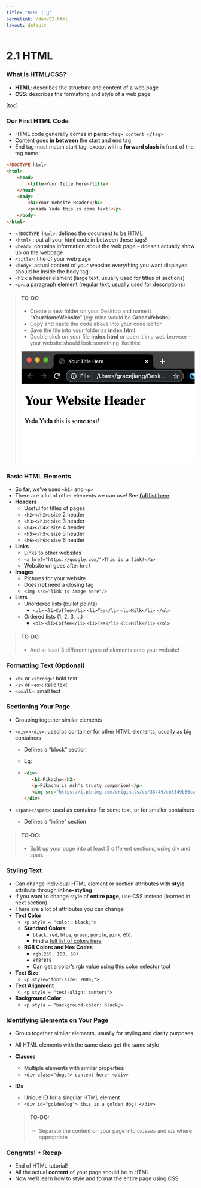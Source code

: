 ```yaml
---
title: "HTML | 💙"
permalink: /dev/02-html
layout: default
---
```


# 2.1 HTML

### What is HTML/CSS?

- **HTML**: describes the structure and content of a web page
- **CSS**: describes the formatting and style of a web page



[toc]

### Our First HTML Code

- HTML code generally comes in **pairs**: `<tag> content </tag>`
- Content goes **in between** the start and end tag
- End tag must match start tag, except with a **forward slash** in front of the tag name

```html
<!DOCTYPE html>
<html>
    <head>
        <title>Your Title Here</title>
    </head>
    <body>
        <h1>Your Website Header</h1>
        <p>Yada Yada this is some text!</p>
    </body>
</html>
```

- `<!DOCTYPE html>`: defines the document to be HTML
- `<html>` : put all your html code in between these tags!
- `<head>`: contains information about the web page – doesn’t actually show up on the webpage
- `<title>`: title of your web page
- `<body>`: actual content of your website: everything you want displayed should be inside the body tag
- `<h1>`: a header element (large text, usually used for titles of sections)
- `<p>`: a paragraph element (regular text, usually used for descriptions)



> #### TO-DO
>
> - Create a new folder on your Desktop and name it “**YourNameWebsite**” (eg: mine would be **GraceWebsite**)
> - Copy and paste the code above into your code editor
> - Save the file into your folder as **index.html**
> - Double click on your file **index.html** or open it in a web browser – your website should look something like this:
>
> ![01](html/01.jpg)



### Basic HTML Elements

- So far, we’ve used `<h1>` and `<p>`
- There are a lot of other elements we can use! See **[full list here](https://www.w3schools.com/html/)**.
- **Headers**
  - Useful for titles of pages
  - `<h2></h2>`: size 2 header
  - `<h3></h3>`: size 3 header
  - `<h4></h4>`: size 4 header
  - `<h5></h5>`: size 5 header
  - `<h6></h6>`: size 6 header
- **Links**
  - Links to other websites
  - `<a href="https://google.com/">This is a link!</a>`
  - Website url goes after `href`
- **Images**
  - Pictures for your website
  - Does **not** need a closing tag
  - `<img src="link to image here"/>`
- **Lists**
  - Unordered lists (bullet points)
    - `<ul>` `<li>Coffee</li>` `<li>Tea</li>` `<li>Milk</li>` `</ul>`
  - Ordered lists (1, 2, 3, …)
    - `<ol>` `<li>Coffee</li>` `<li>Tea</li>` `<li>Milk</li>` `</ol>`

 

> #### TO-DO
>
> - Add at least 3 different types of elements onto your website!

 

### Formatting Text (Optional)

- `<b>` or `<strong>`: bold text
- `<i>` or `<em>`: italic text
- `<small>`: small text

 

### Sectioning Your Page

- Grouping together similar elements

- `<div></div>`: used as container for other HTML elements, usually as big containers

  - Defines a “block” section

  - Eg:

  - ```html
    <div>
       <h2>Pikachu</h2>
       <p>Pikachu is Ash's trusty companion!</p>
       <img src="https://i.pinimg.com/originals/cb/33/49/cb3349b86ca661ca61ae9a36d88d70d4.png">
    </div>
    ```

- `<span></span>`: used as container for some text, or for smaller containers

  - Defines a “inline” section

 

> #### TO-DO:
>
> - Split up your page into at least 3 different sections, using div and span.

 



### Styling Text

- Can change individual HTML element or section attributes with **style** attribute through **inline-styling**
- If you want to change style of **entire page**, use CSS instead (learned in next section)
- There are a lot of attributes you can change!
- **Text Color**
  - `<p style = "color: black;">`
  - **Standard Colors**:
    - `black`, `red`, `blue`, `green`, `purple`, `pink`, etc.
    - Find a [full list of colors here](https://www.w3schools.com/colors/colors_names.asp)
  - **RGB Colors and Hex Codes**
    - `rgb(255, 100, 50)`
    - `#f8f8f8`
    - Can get a color’s rgb value using [this color selector tool](https://www.google.com/search?rlz=1C5CHFA_enUS807US807&sxsrf=ACYBGNRDMNE3IB-is3-MhCKBDsdWwWaw-Q%3A1574114272573&ei=4BPTXe7HItDz5gLDla34CA&q=color+picker+tool&oq=color+&gs_l=psy-ab.1.2.35i39l2j0i67l8.1841.2305..5402...0.3..0.163.514.5j1......0....1..gws-wiz.......0i71.m98R4IDHoHA)
- **Text Size**
  - `<p style="font-size: 200%;">`
- **Text Alignment**
  - `<p style = "text-align: center;">`
- **Background Color**
  - `<p style = "background-color: black;>`

 

 

### Identifying Elements on Your Page

- Group together similar elements, usually for styling and clarity purposes

- All HTML elements with the same class get the same style

- **Classes**

  - Multiple elements with similar properties
  - `<div class="dogs"> content here~ </div>`

- **IDs**

  - Unique iD for a singular HTML element
  - `<div id="goldenDog"> this is a golden dog! </div>`

  > #### TO-DO:
  >
  > - Separate the content on your page into *classes* and *ids* where appropriate

 



### Congrats! + Recap

- End of HTML tutorial!
- All the actual **content** of your page should be in HTML
- Now we’ll learn how to style and format the entire page using CSS
